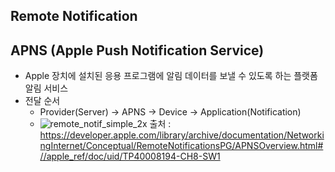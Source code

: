 ## Remote Notification


## APNS (Apple Push Notification Service)
- Apple 장치에 설치된 응용 프로그램에 알림 데이터를 보낼 수 있도록 하는 플랫폼 알림 서비스
- 전달 순서
  - Provider(Server) -> APNS -> Device -> Application(Notification) 
  - ![remote_notif_simple_2x](https://user-images.githubusercontent.com/46417892/147224243-ceb1133e-7a8a-42e1-89d5-09d1bea55cd3.png)
    출처 : https://developer.apple.com/library/archive/documentation/NetworkingInternet/Conceptual/RemoteNotificationsPG/APNSOverview.html#//apple_ref/doc/uid/TP40008194-CH8-SW1
